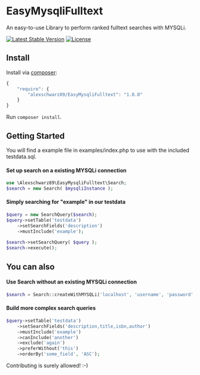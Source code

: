 # EasyMysqliFulltext
An easy-to-use Library to perform ranked fulltext searches with MYSQLi.

[![Latest Stable Version](https://poser.pugx.org/alexschwarz89/easy-mysqli-fulltext/v/stable)](https://packagist.org/packages/alexschwarz89/easy-mysqli-fulltext)
[![License](https://poser.pugx.org/alexschwarz89/easy-mysqli-fulltext/license)](https://packagist.org/packages/alexschwarz89/easy-mysqli-fulltext)

## Install

Install via [composer](https://getcomposer.org):

```javascript
{
    "require": {
        "alexschwarz89/EasyMysqliFulltext": "1.0.0"
    }
}
```

Run `composer install`.

## Getting Started

You will find a example file in examples/index.php to use with the included testdata.sql.

#### Set up search on a existing MYSQLi connection
```php
use \Alexschwarz89\EasyMysqliFulltext\Search;
$search = new Search( $mysqliInstance );
```

#### Simply searching for "example" in our testdata

```php
$query = new SearchQuery($search);
$query->setTable('testdata')
    ->setSearchFields('description')
    ->mustInclude('example');
    
$search->setSearchQuery( $query );
$search->execute();
```

## You can also

#### Use Search without an existing MYSQLi connection
```php
$search = Search::createWithMYSQLi('localhost', 'username', 'password', 'dbname');
```

#### Build more complex search queries
```php
$query->setTable('testdata') 
    ->setSearchFields('description,title,isbn,author')
    ->mustInclude('example')
    ->canInclude('another')
    ->exclude('again')
    ->preferWithout('this')
    ->orderBy('some_field', 'ASC');
```

Contributing is surely allowed! :-)
